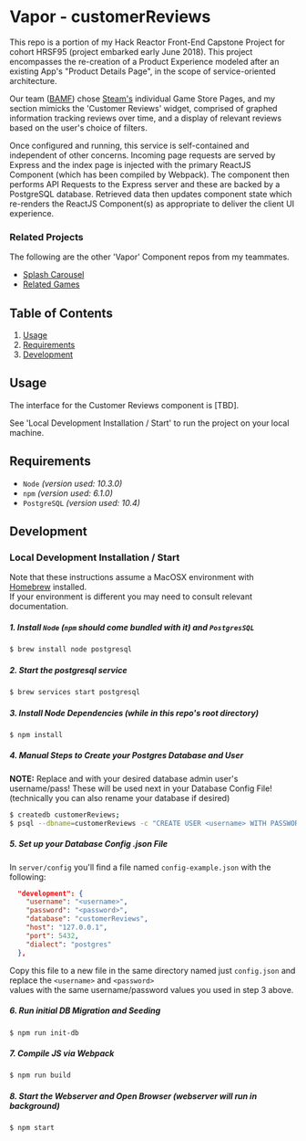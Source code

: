 # Vapor - customerReviews

This repo is a portion of my Hack Reactor Front-End Capstone Project for cohort HRSF95 (project embarked early June 2018). This project encompasses the re-creation of a Product Experience modeled after an existing App's "Product Details Page", in the scope of service-oriented architecture.

Our team ([BAMF](https://github.com/hyperdrive-BAMF)) chose [Steam's](https://store.steampowered.com) individual Game Store Pages, and my section mimicks the 'Customer Reviews' widget, comprised of graphed information tracking reviews over time, and a display of relevant reviews based on the user's choice of filters.

Once configured and running, this service is self-contained and independent of other concerns. Incoming page requests are served by Express and the index page is injected with the primary ReactJS Component (which has been compiled by Webpack). The component  then performs API Requests to the Express server and these are backed by a PostgreSQL database. Retrieved data then updates component state which re-renders the ReactJS Component(s) as appropriate to deliver the client UI experience.

### Related Projects

The following are the other 'Vapor' Component repos from my teammates.

  - [Splash Carousel](https://github.com/hyperdrive-BAMF/splash-page-eric)
  - [Related Games](https://github.com/hyperdrive-BAMF/relatedGames)

## Table of Contents

1. [Usage](#Usage)
1. [Requirements](#requirements)
1. [Development](#development)

## Usage

The interface for the Customer Reviews component is [TBD].

See 'Local Development Installation / Start' to run the project on your local machine.

## Requirements

- `Node` _(version used: 10.3.0)_
- `npm` _(version used: 6.1.0)_
- `PostgreSQL` _(version used: 10.4)_

## Development

### Local Development Installation / Start

Note that these instructions assume a MacOSX environment with [Homebrew](https://brew.sh/) installed.  
If your environment is different you may need to consult relevant documentation.

##### 1. Install `Node` (`npm` should come bundled with it) and `PostgresSQL`  

   ```sh
   $ brew install node postgresql
   ```

##### 2. Start the postgresql service

  ```sh
  $ brew services start postgresql
  ``` 

##### 3. Install Node Dependencies (while in this repo's root directory)  

  ```sh
  $ npm install
  ```

##### 4. Manual Steps to Create your Postgres Database and User

  **NOTE:** Replace <username> and <password> with your desired database admin user's username/pass!
  These will be used next in your Database Config File! (technically you can also rename your database if desired)

  ```sh
  $ createdb customerReviews;
  $ psql --dbname=customerReviews -c "CREATE USER <username> WITH PASSWORD '<password>';"
  ```

##### 5. Set up your Database Config .json File

  In `server/config` you'll find a file named `config-example.json` with the following:

  ```json
    "development": {
      "username": "<username>",
      "password": "<password>",
      "database": "customerReviews",
      "host": "127.0.0.1",
      "port": 5432,
      "dialect": "postgres"
    },
  ```

  Copy this file to a new file in the same directory named just `config.json` and replace the `<username>` and `<password>`  
  values with the same username/password values you used in step 3 above.

##### 6. Run initial DB Migration and Seeding

  ```sh 
  $ npm run init-db
  ```

##### 7. Compile JS via Webpack

  ```sh 
  $ npm run build
  ```

##### 8. Start the Webserver and Open Browser _(webserver will run in background)_

  ```sh
  $ npm start
  ```
